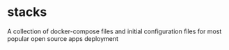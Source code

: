 # stacks
A collection of docker-compose files and initial configuration files for most popular open source apps deployment
